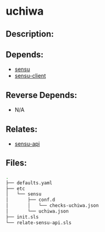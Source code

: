 # uchiwa

## Description:



## Depends:

  -  [sensu](/salt/sensu)
  -  [sensu-client](/salt/sensu-client)

## Reverse Depends:

  -  N/A

## Relates:

  -  [sensu-api](/salt/sensu-api)

## Files:

```bash
.
├── defaults.yaml
├── etc
│   └── sensu
│       ├── conf.d
│       │   └── checks-uchiwa.json
│       └── uchiwa.json
├── init.sls
└── relate-sensu-api.sls
```
